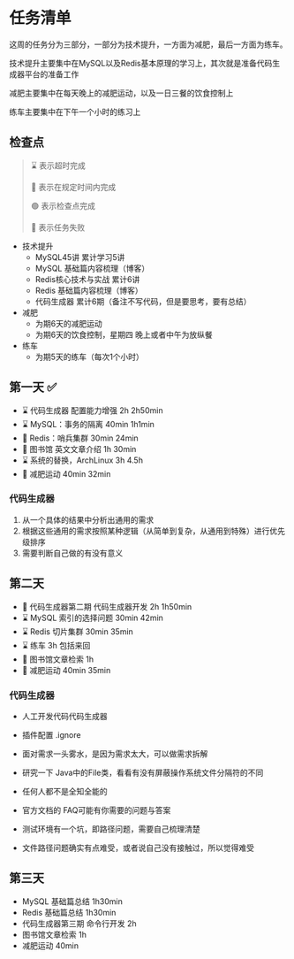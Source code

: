 # 任务清单

这周的任务分为三部分，一部分为技术提升，一方面为减肥，最后一方面为练车。

技术提升主要集中在MySQL以及Redis基本原理的学习上，其次就是准备代码生成器平台的准备工作

减肥主要集中在每天晚上的减肥运动，以及一日三餐的饮食控制上

练车主要集中在下午一个小时的练习上

## 检查点

> ⌛️ 表示超时完成
>
> 🍻 表示在规定时间内完成
>
> 🟢 表示检查点完成
>
> 🔴 表示任务失败

- 技术提升
  - MySQL45讲 累计学习5讲
  - MySQL 基础篇内容梳理（博客）
  - Redis核心技术与实战 累计6讲
  - Redis 基础篇内容梳理（博客）
  - 代码生成器 累计6期（备注不写代码，但是要思考，要有总结）
- 减肥
  - 为期6天的减肥运动
  - 为期6天的饮食控制，星期四 晚上或者中午为放纵餐
- 练车
  - 为期5天的练车（每次1个小时）

## 第一天 ✅

- ⌛️ 代码生成器 配置能力增强 2h 2h50min
- ⌛️ MySQL：事务的隔离 40min  1h1min 
- 🍻 Redis：哨兵集群 30min 24min
- 🍻 图书馆 英文文章介绍 1h 30min
- ⌛️ 系统的替换，ArchLinux 3h  4.5h
- 🍻  减肥运动 40min 32min

### 代码生成器

1. 从一个具体的结果中分析出通用的需求
2. 根据这些通用的需求按照某种逻辑（从简单到复杂，从通用到特殊）进行优先级排序
3. 需要判断自己做的有没有意义

## 第二天

- 🍻 代码生成器第二期 代码生成器开发 2h 1h50min
- ⌛️ MySQL 索引的选择问题 30min 42min
- ⌛️ Redis 切片集群 30min 35min
- ⌛️ 练车 3h 包括来回
- 🔴 图书馆文章检索 1h
- 🍻 减肥运动 40min 35min

### 代码生成器

- 人工开发代码代码生成器

- 插件配置 .ignore
- 面对需求一头雾水，是因为需求太大，可以做需求拆解
- 研究一下 Java中的File类，看看有没有屏蔽操作系统文件分隔符的不同
- 任何人都不是全知全能的
- 官方文档的 FAQ可能有你需要的问题与答案
- 测试环境有一个坑，即路径问题，需要自己梳理清楚
- 文件路径问题确实有点难受，或者说自己没有接触过，所以觉得难受

## 第三天

- MySQL 基础篇总结 1h30min
- Redis  基础篇总结 1h30min
- 代码生成器第三期 命令行开发 2h 
- 图书馆文章检索 1h
- 减肥运动 40min









